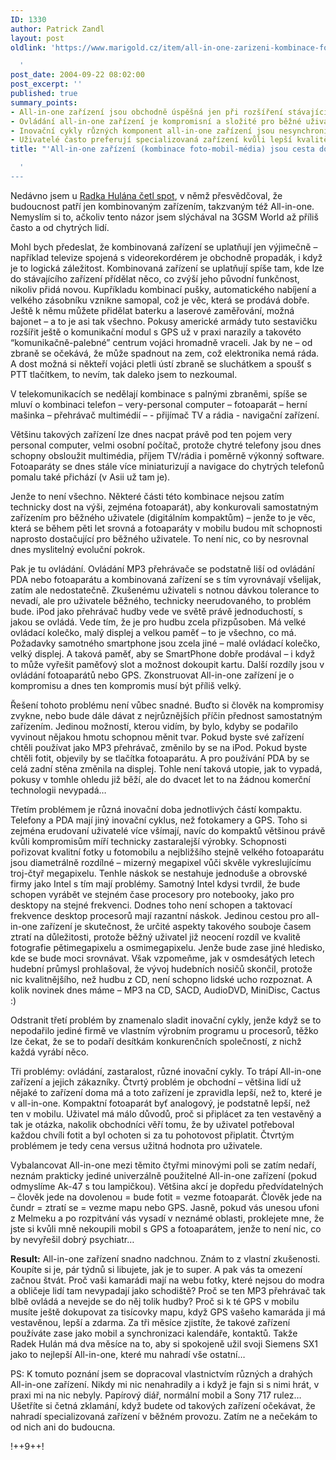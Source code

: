```yaml
---
ID: 1330
author: Patrick Zandl
layout: post
oldlink: 'https://www.marigold.cz/item/all-in-one-zarizeni-kombinace-foto-mobil-media-jsou-cesta-do-pekel

  '
post_date: 2004-09-22 08:02:00
post_excerpt: ''
published: true
summary_points:
- All-in-one zařízení jsou obchodně úspěšná jen při rozšíření stávající funkčnosti.
- Ovládání all-in-one zařízení je kompromisní a složité pro běžné uživatele.
- Inovační cykly různých komponent all-in-one zařízení jsou nesynchronizované.
- Uživatelé často preferují specializovaná zařízení kvůli lepší kvalitě a ceně.
title: "'All-in-one zařízení (kombinace foto-mobil-média) jsou cesta do pekel"

  '
---
```


<p>
Nedávno jsem u <a href="http://hulan.info/blog/item/budoucnost-je-v-all-in-one-zarizenich">Radka Hulána četl spot</a>, v němž přesvědčoval, že budoucnost patří jen kombinovaným zařízením, takzvaným též All-in-one. Nemyslím si to, ačkoliv tento názor jsem slýchával na 3GSM World až příliš často a od chytrých lidí. </p>

<p>
Mohl bych předeslat, že kombinovaná zařízení se uplatňují jen výjimečně – například televize spojená s videorekordérem je obchodně propadák, i když je to logická záležitost. Kombinovaná zařízení se uplatňují spíše tam, kde lze do stávajícího zařízení přídělat něco, co zvýší jeho původní funkčnost, nikoliv přidá novou. Kupříkladu kombinací pušky, automatického nabíjení a velkého zásobníku vznikne samopal, což je věc, která se prodává dobře. Ještě k němu můžete přidělat baterku a laserové zaměřování, možná bajonet – a to je asi tak všechno. Pokusy americké armády tuto sestavičku rozšířit ještě o komunikační modul s GPS už v praxi narazily a takovéto &#8220;komunikačně-palebné&#8221; centrum vojáci hromadně vraceli. Jak by ne – od zbraně se očekává, že může spadnout na zem, což elektronika nemá ráda. A dost možná si někteří vojáci pletli ústí zbraně se sluchátkem a spoušť s PTT tlačítkem, to nevím, tak daleko jsem to nezkoumal.</p>

<p>
V telekomunikacích se nedělají kombinace s palnými zbraněmi, spíše se mluví o kombinaci telefon – very-personal computer – fotoaparát – herní mašinka – přehrávač multimédií – - přijímač TV a rádia - navigační zařízení. </p>

<p>
Většinu takových zařízení lze dnes nacpat právě pod ten pojem very personal computer, velmi osobní počítač, protože chytré telefony jsou dnes schopny obsloužit multimédia, příjem TV/rádia i poměrně výkonný software. Fotoaparáty se dnes stále více miniaturizují a navigace do chytrých telefonů pomalu také přichází (v Asii už tam je).</p>

<p>
Jenže to není všechno. Některé části této kombinace nejsou zatím technicky dost na výši, zejména fotoaparát), aby konkurovali samostatným zařízením pro běžného uživatele (digitálním kompaktům) – jenže to je věc, která se během pěti let srovná a fotoaparáty v mobilu budou mít schopnosti naprosto dostačující pro běžného uživatele. To není nic, co by nesrovnal dnes myslitelný evoluční pokrok.
</p>

<!--more--><p>
Pak je tu ovládání. Ovládání MP3 přehrávače se podstatně liší od ovládání PDA nebo fotoaparátu a kombinovaná zařízení se s tím vyrovnávají všelijak, zatím ale nedostatečně. Zkušenému uživateli s notnou dávkou tolerance to nevadí, ale pro uživatele běžného, technicky neerudovaného, to problém bude. iPod jako přehrávač hudby vede ve světě právě jednoduchostí, s jakou se ovládá. Vede tím, že je pro hudbu zcela přizpůsoben. Má velké ovládací kolečko, malý displej a velkou paměť – to je všechno, co má. Požadavky samotného smartphone jsou zcela jiné – malé ovládací kolečko, velký displej. A taková paměť, aby se SmartPhone dobře prodával – i když to může vyřešit paměťový slot a možnost dokoupit kartu. Další rozdíly jsou v ovládání fotoaparátů nebo GPS. Zkonstruovat All-in-one zařízení je o kompromisu a dnes ten kompromis musí být příliš velký. </p>

<p>
Řešení tohoto problému není vůbec snadné. Buďto si člověk na kompromisy zvykne, nebo bude dále dávat z nejrůznějších příčin přednost samostatným zařízením. Jedinou možností, kterou vidím, by bylo, kdyby se podařilo vyvinout nějakou hmotu schopnou měnit tvar. Pokud byste své zařízení chtěli používat jako MP3 přehrávač, změnilo by se na iPod. Pokud byste chtěli fotit, objevily by se tlačítka fotoaparátu. A pro používání PDA by se celá zadní stěna změnila na displej. Tohle není taková utopie, jak to vypadá, pokusy v tomhle ohledu již běží, ale do dvacet let to na žádnou komerční technologii nevypadá…</p>

<p>
Třetím problémem je různá inovační doba jednotlivých částí kompaktu.  Telefony a PDA mají jiný inovační cyklus, než fotokamery a GPS. Toho si zejména erudovaní uživatelé více všímají, navíc do kompaktů většinou právě kvůli kompromisům míří technicky zastaralejší výrobky. Schopnosti pořizovat kvalitní fotky u fotomobilu a nejbližšího stejně velkého fotoaparátu jsou diametrálně rozdílné – mizerný megapixel vůči skvěle vykreslujícímu troj-čtyř megapixelu. Tenhle náskok se nestahuje jednoduše a obrovské firmy jako Intel s tím mají problémy. Samotný Intel kdysi tvrdil, že bude schopen vyrábět ve stejném čase procesory pro notebooky, jako pro desktopy na stejné frekvenci. Dodnes toho není schopen a taktovací frekvence desktop procesorů mají razantní náskok. Jedinou cestou pro all-in-one zařízení je skutečnost, že určité aspekty takového souboje časem ztratí na důležitosti, protože běžný uživatel již neocení rozdíl ve kvalitě fotografie pětimegapixelu a osmimegapixelu. Jenže bude zase jiné hledisko, kde se bude moci srovnávat. Však vzpomeňme, jak v osmdesátých letech hudební průmysl prohlašoval, že vývoj hudebních nosičů skončil, protože nic kvalitnějšího, než hudbu z CD, není schopno lidské ucho rozpoznat. A kolik novinek dnes máme – MP3 na CD, SACD, AudioDVD, MiniDisc, Cactus :)</p>

<p>
Odstranit třetí problém by znamenalo sladit inovační cykly, jenže když se to nepodařilo jediné firmě ve vlastním výrobním programu u procesorů, těžko lze čekat, že se to podaří desítkám konkurenčních společností, z nichž každá vyrábí něco. </p>

<p>
Tři problémy: ovládání, zastaralost, různé inovační cykly. To trápí All-in-one zařízení a jejich zákazníky. Čtvrtý problém je obchodní – většina lidí už nějaké to zařízení doma má a toto zařízení je zpravidla lepší, než to, které je v all-in-one. Kompaktní fotoaparát byť analogový, je podstatně lepší, než ten v mobilu. Uživatel má málo důvodů, proč si připlácet za ten vestavěný a tak je otázka, nakolik obchodníci věří tomu, že by uživatel potřeboval každou chvíli fotit a byl ochoten si za tu pohotovost připlatit. Čtvrtým problémem je tedy cena versus užitná hodnota pro uživatele. </p>

<p>
Vybalancovat All-in-one mezi těmito čtyřmi minovými poli se zatím nedaří, neznám prakticky jediné univerzálně použitelné All-in-one zařízení (pokud odmyslíme Ak-47 s tou lampičkou). Většina akcí je dopředu předvídatelných – člověk jede na dovolenou = bude fotit = vezme fotoaparát. Člověk jede na čundr = ztratí se = vezme mapu nebo GPS. Jasně, pokud vás unesou ufoni z Melmeku a po rozpitvání vás vysadí v neznámé oblasti, proklejete mne, že jste si kvůli mně nekoupili mobil s GPS a fotoaparátem, jenže to není nic, co by nevyřešil dobrý psychiatr…</p>

<p>
<b>Result:</b> All-in-one zařízení snadno nadchnou. Znám to z vlastní zkušenosti. Koupíte si je, pár týdnů si libujete, jak je to super. A pak vás ta omezení začnou štvát. Proč vaši kamarádi mají na webu fotky, které nejsou do modra a obličeje lidí tam nevypadají jako schodiště? Proč se ten MP3 přehrávač tak blbě ovládá a nevejde se do něj tolik hudby? Proč si k té GPS v mobilu musíte ještě dokupovat za tisícovky mapu, když GPS vašeho kamaráda ji má vestavěnou, lepší a zdarma. Za tři měsíce zjistíte, že takové zařízení používáte zase jako mobil a synchronizaci kalendáře, kontaktů. Takže Radek Hulán má dva měsíce na to, aby si spokojeně užil svoji Siemens SX1 jako to nejlepší All-in-one, které mu nahradí vše ostatní…</p>

<p>
PS: K tomuto poznání jsem se dopracoval vlastnictvím různých a drahých All-in-one zařízení. Nikdy mi nic nenahradily a i když je fajn si s nimi hrát, v praxi mi na nic nebyly. Papírový diář, normální mobil a Sony 717 rulez… Ušetříte si četná zklamání, když budete od takových zařízení očekávat, že nahradí specializovaná zařízení v běžném provozu. Zatím ne a nečekám to od nich ani do budoucna.
</p>

<p>
!++9++!
</p>